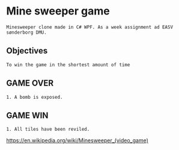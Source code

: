﻿# Mine sweeper game
    Minesweeper clone made in C# WPF. As a week assignment ad EASV sønderborg DMU.

## Objectives 
    To win the game in the shortest amount of time

## GAME OVER
    1. A bomb is exposed.

## GAME WIN 
    1. All tiles have been reviled.

https://en.wikipedia.org/wiki/Minesweeper_(video_game)
